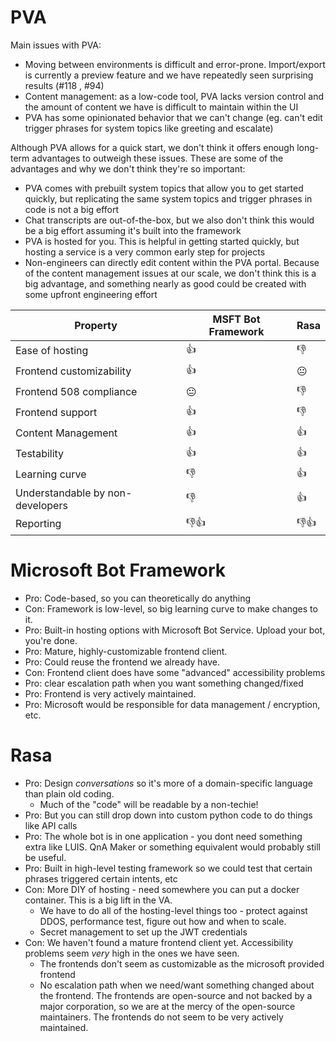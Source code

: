 # PVA

Main issues with PVA:
- Moving between environments is difficult and error-prone. Import/export is currently a preview feature and we have repeatedly seen surprising results (#118 , #94)
- Content management: as a low-code tool, PVA lacks version control and the amount of content we have is difficult to maintain within the UI
- PVA has some opinionated behavior that we can't change (eg. can't edit trigger phrases for system topics like greeting and escalate)

Although PVA allows for a quick start, we don't think it offers enough long-term advantages to outweigh these issues. These are some of the advantages and why we don't think they're so important:
- PVA comes with prebuilt system topics that allow you to get started quickly, but replicating the same system topics and trigger phrases in code is not a big effort
- Chat transcripts are out-of-the-box, but we also don't think this would be a big effort assuming it's built into the framework
- PVA is hosted for you. This is helpful in getting started quickly, but hosting a service is a very common early step for projects
- Non-engineers can directly edit content within the PVA portal. Because of the content management issues at our scale, we don't think this is a big advantage, and something nearly as good could be created with some upfront engineering effort

|Property|MSFT Bot Framework|Rasa|
|---|---|---|
|Ease of hosting| 👍   | 👎   |
|Frontend customizability | 👍   | 😐  |
|Frontend 508 compliance| 😐 | 👎 |
|Frontend support | 👍  | 👎  |
|Content Management | 👍  | 👍  |
|Testability | 👍  | 👍  |
|Learning curve| 👎  | 👍  |
|Understandable by non-developers | 👎 | 👍 |
|Reporting | 👎👍 | 👎👍 |

# Microsoft Bot Framework
- Pro: Code-based, so you can theoretically do anything
- Con: Framework is low-level, so big learning curve to make changes to it.
- Pro: Built-in hosting options with Microsoft Bot Service. Upload your bot, you're done.
- Pro: Mature, highly-customizable frontend client.
- Pro: Could reuse the frontend we already have.
- Con: Frontend client does have some "advanced" accessibility problems
- Pro: clear escalation path when you want something changed/fixed
- Pro: Frontend is very actively maintained.
- Pro: Microsoft would be responsible for data management / encryption, etc.

# Rasa
- Pro: Design *conversations* so it's more of a domain-specific language than plain old coding.
  - Much of the "code" will be readable by a non-techie!
- Pro: But you can still drop down into custom python code to do things like API calls
- Pro: The whole bot is in one application - you dont need something extra like LUIS. QnA Maker or something equivalent would probably still be useful.
- Pro: Built in high-level testing framework so we could test that certain phrases triggered certain intents, etc
- Con: More DIY of hosting - need somewhere you can put a docker container. This is a big lift in the VA.
  - We have to do all of the hosting-level things too - protect against DDOS, performance test, figure out how and when to scale.
  - Secret management to set up the JWT credentials
 - Con: We haven't found a mature frontend client yet. Accessibility problems seem _very_ high in the ones we have seen. 
   - The frontends don't seem as customizable as the microsoft provided frontend
   - No escalation path when we need/want something changed about the frontend. The frontends are open-source and not backed by a major corporation, so we are at the mercy of the open-source maintainers. The frontends do not seem to be very actively maintained.
